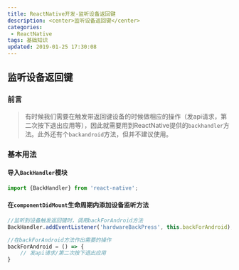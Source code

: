 ```yaml
---
title: ReactNative开发-监听设备返回键
description: <center>监听设备返回键</center>
categories:
 - ReactNative
tags: 基础知识
updated: 2019-01-25 17:30:08
---
```


## 监听设备返回键

### 前言

> 有时候我们需要在触发带返回键设备的时候做相应的操作（发api请求，第二次按下退出应用等），因此就需要用到ReactNative提供的`backhandler`方法。此外还有个`backandroid`方法，但并不建议使用。

### 基本用法

#### 导入`BackHandler`模块

```jsx
import {BackHandler} from 'react-native';
```

#### 在`componentDidMount`生命周期内添加设备监听方法

```jsx
//监听到设备触发返回键时，调用backForAndroid方法
BackHandler.addEventListener('hardwareBackPress', this.backForAndroid);

//在backForAndroid方法作出需要的操作
backForAndroid = () => {
    // 发api请求/第二次按下退出应用
}
```

